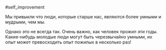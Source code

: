 #self_improvement

Мы привыкли что люди, которые старше нас, являются более умными и мудрыми, чем мы.

Однако это не всегда так. Очень важно, как человек прожил эти годы. Какие-нибудь молодые люди могут быть черезвычайно умными, их опыт может превосходить опыт пожилых в несколько раз!
